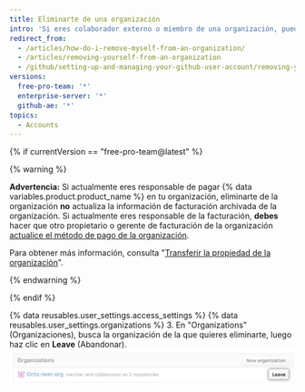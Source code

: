 ```yaml
---
title: Eliminarte de una organización
intro: 'Si eres colaborador externo o miembro de una organización, puedes abandonar la organización en cualquier momento.'
redirect_from:
  - /articles/how-do-i-remove-myself-from-an-organization/
  - /articles/removing-yourself-from-an-organization
  - /github/setting-up-and-managing-your-github-user-account/removing-yourself-from-an-organization
versions:
  free-pro-team: '*'
  enterprise-server: '*'
  github-ae: '*'
topics:
  - Accounts
---
```


{% if currentVersion == "free-pro-team@latest" %}

{% warning %}

**Advertencia:** Si actualmente eres responsable de pagar {% data variables.product.product_name %} en tu organización, eliminarte de la organización **no** actualiza la información de facturación archivada de la organización. Si actualmente eres responsable de la facturación, **debes** hacer que otro propietario o gerente de facturación de la organización [actualice el método de pago de la organización](/articles/adding-or-editing-a-payment-method).

Para obtener más información, consulta "[Transferir la propiedad de la organización](/articles/transferring-organization-ownership)".

{% endwarning %}

{% endif %}

{% data reusables.user_settings.access_settings %}
{% data reusables.user_settings.organizations %}
3. En "Organizations" (Organizaciones), busca la organización de la que quieres eliminarte, luego haz clic en **Leave** (Abandonar). ![Botón Leave organization (Abandonar organización) con roles exhibidos](/assets/images/help/organizations/context-leave-organization-with-roles-shown.png)
